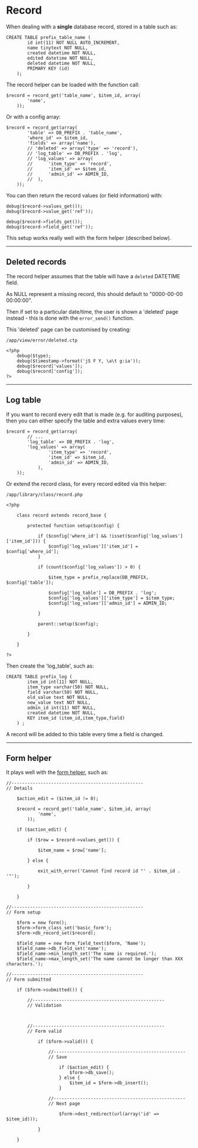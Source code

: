 
# Record

When dealing with a **single** database record, stored in a table such as:

	CREATE TABLE prefix_table_name (
			id int(11) NOT NULL AUTO_INCREMENT,
			name tinytext NOT NULL,
			created datetime NOT NULL,
			edited datetime NOT NULL,
			deleted datetime NOT NULL,
			PRIMARY KEY (id)
		);

The record helper can be loaded with the function call:

	$record = record_get('table_name', $item_id, array(
			'name',
		));

Or with a config array:

	$record = record_get(array(
			'table' => DB_PREFIX . 'table_name',
			'where_id' => $item_id,
			'fields' => array('name'),
			// 'deleted' => array('type' => 'record'),
			// 'log_table' => DB_PREFIX . 'log',
			// 'log_values' => array(
			// 		'item_type' => 'record',
			// 		'item_id' => $item_id,
			// 		'admin_id' => ADMIN_ID,
			// 	),
		));

You can then return the record values (or field information) with:

	debug($record->values_get());
	debug($record->value_get('ref'));

	debug($record->fields_get());
	debug($record->field_get('ref'));

This setup works really well with the form helper (described below).

---

## Deleted records

The record helper assumes that the table will have a `deleted` DATETIME field.

As NULL represent a missing record, this should default to "0000-00-00 00:00:00".

Then if set to a particular date/time, the user is shown a 'deleted' page instead - this is done with the `error_send()` function.

This 'deleted' page can be customised by creating:

	/app/view/error/deleted.ctp

	<?php
		debug($type);
		debug($timestamp->format('jS F Y, \a\t g:ia'));
		debug($record['values']);
		debug($record['config']);
	?>

---

## Log table

If you want to record every edit that is made (e.g. for auditing purposes), then you can either specify the table and extra values every time:

	$record = record_get(array(
			// ...
			'log_table' => DB_PREFIX . 'log',
			'log_values' => array(
					'item_type' => 'record',
					'item_id' => $item_id,
					'admin_id' => ADMIN_ID,
				),
		));

Or extend the record class, for every record edited via this helper:

	/app/library/class/record.php

	<?php

		class record extends record_base {

			protected function setup($config) {

				if ($config['where_id'] && !isset($config['log_values']['item_id'])) {
					$config['log_values']['item_id'] = $config['where_id'];
				}

				if (count($config['log_values']) > 0) {

					$item_type = prefix_replace(DB_PREFIX, $config['table']);

					$config['log_table'] = DB_PREFIX . 'log';
					$config['log_values']['item_type'] = $item_type;
					$config['log_values']['admin_id'] = ADMIN_ID;

				}

				parent::setup($config);

			}

		}

	?>

Then create the 'log_table', such as:

	CREATE TABLE prefix_log (
			item_id int(11) NOT NULL,
			item_type varchar(50) NOT NULL,
			field varchar(50) NOT NULL,
			old_value text NOT NULL,
			new_value text NOT NULL,
			admin_id int(11) NOT NULL,
			created datetime NOT NULL,
			KEY item_id (item_id,item_type,field)
		) ;

A record will be added to this table every time a field is changed.

---

## Form helper

It plays well with the [form helper](../../doc/helpers/form.md), such as:

	//--------------------------------------------------
	// Details

		$action_edit = ($item_id != 0);

		$record = record_get('table_name', $item_id, array(
				'name',
			));

		if ($action_edit) {

			if ($row = $record->values_get()) {

				$item_name = $row['name'];

			} else {

				exit_with_error('Cannot find record id "' . $item_id . '"');

			}

		}

	//--------------------------------------------------
	// Form setup

		$form = new form();
		$form->form_class_set('basic_form');
		$form->db_record_set($record);

		$field_name = new form_field_text($form, 'Name');
		$field_name->db_field_set('name');
		$field_name->min_length_set('The name is required.');
		$field_name->max_length_set('The name cannot be longer than XXX characters.');

	//--------------------------------------------------
	// Form submitted

		if ($form->submitted()) {

			//--------------------------------------------------
			// Validation



			//--------------------------------------------------
			// Form valid

				if ($form->valid()) {

					//--------------------------------------------------
					// Save

						if ($action_edit) {
							$form->db_save();
						} else {
							$item_id = $form->db_insert();
						}

					//--------------------------------------------------
					// Next page

						$form->dest_redirect(url(array('id' => $item_id)));

				}

		}
